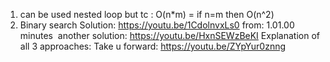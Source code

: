 1. can be used nested loop but tc : O(n*m) = if n=m then O(n^2)
2. Binary search
Solution: https://youtu.be/1CdolnvxLs0
from: 1.01.00 minutes
​
another solution: https://youtu.be/HxnSEWzBeKI
​
Explanation of all 3 approaches: Take u forward: https://youtu.be/ZYpYur0znng
​